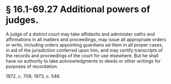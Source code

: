 # § 16.1-69.27 Additional powers of judges.

<p>A judge of a district court may take affidavits and administer oaths and affirmations in all matters and proceedings, may issue all appropriate orders or writs, including orders appointing guardians ad litem in all proper cases, in aid of the jurisdiction conferred upon him, and may certify transcripts of the records and proceedings of the court for use elsewhere. But he shall have no authority to take acknowledgments to deeds or other writings for purposes of recordation.</p><p>1972, c. 708; 1973, c. 546.</p>